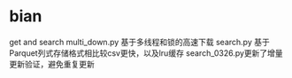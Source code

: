 # bian
get and search
multi_down.py 基于多线程和锁的高速下载
search.py 基于Parquet列式存储格式相比较csv更快，以及lru缓存
search_0326.py更新了增量更新验证，避免重复更新
